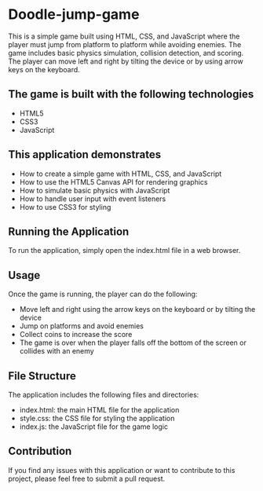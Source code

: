 # Doodle-jump-game

This is a simple game built using HTML, CSS, and JavaScript where the player must jump from platform to platform while avoiding enemies. The game includes basic physics simulation, collision detection, and scoring. The player can move left and right by tilting the device or by using arrow keys on the keyboard.

## The game is built with the following technologies

* HTML5<br/>
* CSS3<br/>
* JavaScript<br/>

## This application demonstrates<br/>

* How to create a simple game with HTML, CSS, and JavaScript<br/>
* How to use the HTML5 Canvas API for rendering graphics<br/>
* How to simulate basic physics with JavaScript<br/>
* How to handle user input with event listeners<br/>
* How to use CSS3 for styling<br/>

## Running the Application<br/>

To run the application, simply open the index.html file in a web browser.<br/>

## Usage<br/>
Once the game is running, the player can do the following:<br/>

* Move left and right using the arrow keys on the keyboard or by tilting the device<br/>
* Jump on platforms and avoid enemies<br/>
* Collect coins to increase the score<br/>
* The game is over when the player falls off the bottom of the screen or collides with an enemy<br/>

## File Structure<br/>
The application includes the following files and directories:<br/>

* index.html: the main HTML file for the application<br/>
* style.css: the CSS file for styling the application<br/>
* index.js: the JavaScript file for the game logic<br/>

## Contribution
If you find any issues with this application or want to contribute to this project, please feel free to submit a pull request.
